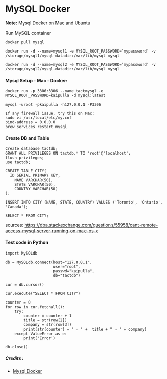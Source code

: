 # MySQL Docker

**Note:** Mysql Docker on Mac and Ubuntu



Run MySQL container
```
docker pull mysql

docker run -d --name=mysql1 -e MYSQL_ROOT_PASSWORD=’mypassword’ -v /storage/mysql1/mysql-datadir:/var/lib/mysql mysql

docker run -d --name=mysql2 -e MYSQL_ROOT_PASSWORD=’mypassword’ -v /storage/mysql2/mysql-datadir:/var/lib/mysql mysql
```


#### Mysql Setup - Mac - Docker:
```
docker run -p 3306:3306 --name tactmysql -e MYSQL_ROOT_PASSWORD=kaipulla -d mysql:latest

mysql -uroot -pkaipulla -h127.0.0.1 -P3306

If any firewall issue, try this on Mac:
sudo vi /usr/local/etc/my.cnf
bind-address = 0.0.0.0
brew services restart mysql
```

#### Create DB and Table
```
Create database tactdb;
GRANT ALL PRIVILEGES ON tactdb.* TO 'root'@'localhost';
flush privileges;
use tactdb;

CREATE TABLE CITY(
  ID SERIAL PRIMARY KEY,
	NAME VARCHAR(50),
	STATE VARCHAR(50),
	COUNTRY VARCHAR(50)
);

INSERT INTO CITY (NAME, STATE, COUNTRY) VALUES ('Toronto', 'Ontario', 'Canada');

SELECT * FROM CITY;
```

sources:
https://dba.stackexchange.com/questions/55958/cant-remote-access-mysql-server-running-on-mac-os-x

#### Test code in Python
```
import MySQLdb

db = MySQLdb.connect(host="127.0.0.1", 
                     user="root",      
                     passwd="kaipulla",
                     db="tactdb")     

cur = db.cursor()

cur.execute("SELECT * FROM CITY")

counter = 0
for row in cur.fetchall():
    try:
        counter = counter + 1
        title = str(row[2])
        company = str(row[3])
        print(str(counter) + " - " +  title + " - " + company)
    except ValueError as e:
        print('Error')

db.close()
```

##### Credits :

  * [Mysql Docker]([file](https://severalnines.com/blog/mysql-docker-building-container-image))
